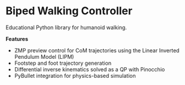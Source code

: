 # Biped Walking Controller

Educational Python library for humanoid walking.

**Features**
- ZMP preview control for CoM trajectories using the Linear Inverted Pendulum Model (LIPM)
- Footstep and foot trajectory generation
- Differential inverse kinematics solved as a QP with Pinocchio
- PyBullet integration for physics-based simulation
